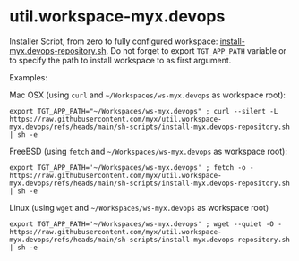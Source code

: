 # util.workspace-myx.devops


Installer Script, from zero to fully configured workspace: [install-myx.devops-repository.sh](https://github.com/myx/util.workspace-myx.devops/blob/main/sh-scripts/install-myx.devops-repository.sh). Do not forget to export `TGT_APP_PATH` variable or to specify the path to install workspace to as first argument.

Examples:

 Mac OSX (using `curl` and `~/Workspaces/ws-myx.devops` as workspace root):
 
	export TGT_APP_PATH="~/Workspaces/ws-myx.devops" ; curl --silent -L https://raw.githubusercontent.com/myx/util.workspace-myx.devops/refs/heads/main/sh-scripts/install-myx.devops-repository.sh | sh -e
	
 FreeBSD (using `fetch` and `~/Workspaces/ws-myx.devops` as workspace root):

	export TGT_APP_PATH='~/Workspaces/ws-myx.devops' ; fetch -o - https://raw.githubusercontent.com/myx/util.workspace-myx.devops/refs/heads/main/sh-scripts/install-myx.devops-repository.sh | sh -e
	
 Linux (using `wget` and `~/Workspaces/ws-myx.devops` as workspace root)
 
	export TGT_APP_PATH='~/Workspaces/ws-myx.devops' ; wget --quiet -O - https://raw.githubusercontent.com/myx/util.workspace-myx.devops/refs/heads/main/sh-scripts/install-myx.devops-repository.sh | sh -e

